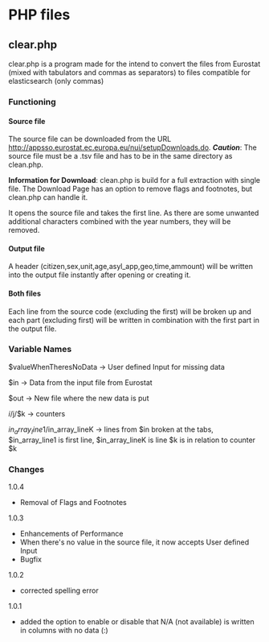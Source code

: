 # PHP files

## clear.php

clear.php is a program made for the intend to convert the files from Eurostat (mixed with tabulators and commas as separators) to files compatible for elasticsearch (only commas)

### Functioning

#### Source file

The source file can be downloaded from the URL http://appsso.eurostat.ec.europa.eu/nui/setupDownloads.do. ___Caution___: The source file must be a .tsv file and has to be in the same directory as clean.php.

__Information for Download__: clean.php is build for a full extraction with single file. The Download Page has an option to remove flags and footnotes, but clean.php can handle it.

It opens the source file and takes the first line. As there are some unwanted additional characters combined with the year numbers, they will be removed.

#### Output file

A header (citizen,sex,unit,age,asyl_app,geo,time,ammount) will be written into the output file instantly after opening or creating it.

#### Both files

Each line from the source code (excluding the first) will be broken up and each part (excluding first) will be written in combination with the first part in the output file.

### Variable Names

$valueWhenTheresNoData -> User defined Input for missing data

$in -> Data from the input file from Eurostat

$out -> New file where the new data is put

$i/$j/$k -> counters

$in_array_line1/$in_array_lineK -> lines from $in broken at the tabs, $in_array_line1 is first line, $in_array_lineK is line $k is in relation to counter $k

### Changes

1.0.4
* Removal of Flags and Footnotes

1.0.3
* Enhancements of Performance
* When there's no value in the source file, it now accepts User defined Input
* Bugfix 

1.0.2
* corrected spelling error

1.0.1
* added the option to enable or disable that N/A (not available) is written in columns with no data (:)
